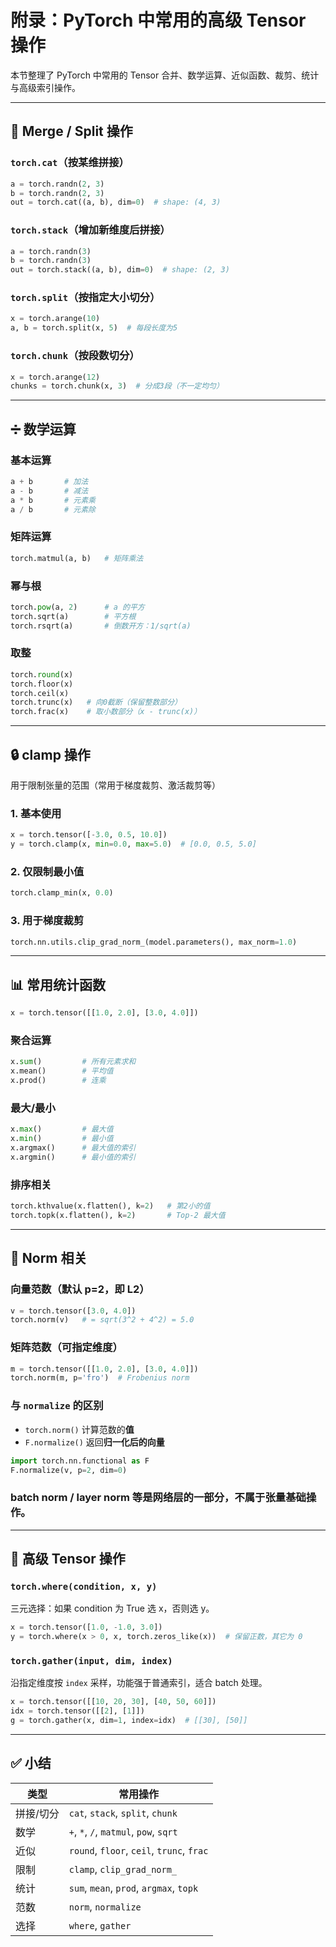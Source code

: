 # 附录：PyTorch 中常用的高级 Tensor 操作

本节整理了 PyTorch 中常用的 Tensor 合并、数学运算、近似函数、裁剪、统计与高级索引操作。

---

## 🔗 Merge / Split 操作

### `torch.cat`（按某维拼接）
```python
a = torch.randn(2, 3)
b = torch.randn(2, 3)
out = torch.cat((a, b), dim=0)  # shape: (4, 3)
```

### `torch.stack`（增加新维度后拼接）

```python
a = torch.randn(3)
b = torch.randn(3)
out = torch.stack((a, b), dim=0)  # shape: (2, 3)
```

### `torch.split`（按指定大小切分）

```python
x = torch.arange(10)
a, b = torch.split(x, 5)  # 每段长度为5
```

### `torch.chunk`（按段数切分）

```python
x = torch.arange(12)
chunks = torch.chunk(x, 3)  # 分成3段（不一定均匀）
```

---

## ➗ 数学运算

### 基本运算

```python
a + b       # 加法
a - b       # 减法
a * b       # 元素乘
a / b       # 元素除
```

### 矩阵运算

```python
torch.matmul(a, b)   # 矩阵乘法
```

### 幂与根

```python
torch.pow(a, 2)      # a 的平方
torch.sqrt(a)        # 平方根
torch.rsqrt(a)       # 倒数开方：1/sqrt(a)
```

### 取整

```python
torch.round(x)
torch.floor(x)
torch.ceil(x)
torch.trunc(x)   # 向0截断（保留整数部分）
torch.frac(x)    # 取小数部分（x - trunc(x)）
```

---

## 🔒 clamp 操作

用于限制张量的范围（常用于梯度裁剪、激活裁剪等）

### 1. 基本使用

```python
x = torch.tensor([-3.0, 0.5, 10.0])
y = torch.clamp(x, min=0.0, max=5.0)  # [0.0, 0.5, 5.0]
```

### 2. 仅限制最小值

```python
torch.clamp_min(x, 0.0)
```

### 3. 用于梯度裁剪

```python
torch.nn.utils.clip_grad_norm_(model.parameters(), max_norm=1.0)
```

---

## 📊 常用统计函数

```python
x = torch.tensor([[1.0, 2.0], [3.0, 4.0]])
```

### 聚合运算

```python
x.sum()         # 所有元素求和
x.mean()        # 平均值
x.prod()        # 连乘
```

### 最大/最小

```python
x.max()         # 最大值
x.min()         # 最小值
x.argmax()      # 最大值的索引
x.argmin()      # 最小值的索引
```

### 排序相关

```python
torch.kthvalue(x.flatten(), k=2)   # 第2小的值
torch.topk(x.flatten(), k=2)       # Top-2 最大值
```

---

## 🧮 Norm 相关

### 向量范数（默认 p=2，即 L2）

```python
v = torch.tensor([3.0, 4.0])
torch.norm(v)   # = sqrt(3^2 + 4^2) = 5.0
```

### 矩阵范数（可指定维度）

```python
m = torch.tensor([[1.0, 2.0], [3.0, 4.0]])
torch.norm(m, p='fro')  # Frobenius norm
```

### 与 `normalize` 的区别

* `torch.norm()` 计算范数的**值**
* `F.normalize()` 返回**归一化后的向量**

```python
import torch.nn.functional as F
F.normalize(v, p=2, dim=0)
```

### batch norm / layer norm 等是网络层的一部分，不属于张量基础操作。

---

## 🧠 高级 Tensor 操作

### `torch.where(condition, x, y)`

三元选择：如果 condition 为 True 选 x，否则选 y。

```python
x = torch.tensor([1.0, -1.0, 3.0])
y = torch.where(x > 0, x, torch.zeros_like(x))  # 保留正数，其它为 0
```

### `torch.gather(input, dim, index)`

沿指定维度按 `index` 采样，功能强于普通索引，适合 batch 处理。

```python
x = torch.tensor([[10, 20, 30], [40, 50, 60]])
idx = torch.tensor([[2], [1]])
g = torch.gather(x, dim=1, index=idx)  # [[30], [50]]
```

---

## ✅ 小结

| 类型    | 常用操作                                      |
| ----- | ----------------------------------------- |
| 拼接/切分 | `cat`, `stack`, `split`, `chunk`          |
| 数学    | `+`, `*`, `/`, `matmul`, `pow`, `sqrt`    |
| 近似    | `round`, `floor`, `ceil`, `trunc`, `frac` |
| 限制    | `clamp`, `clip_grad_norm_`                |
| 统计    | `sum`, `mean`, `prod`, `argmax`, `topk`   |
| 范数    | `norm`, `normalize`                       |
| 选择    | `where`, `gather`                         |
